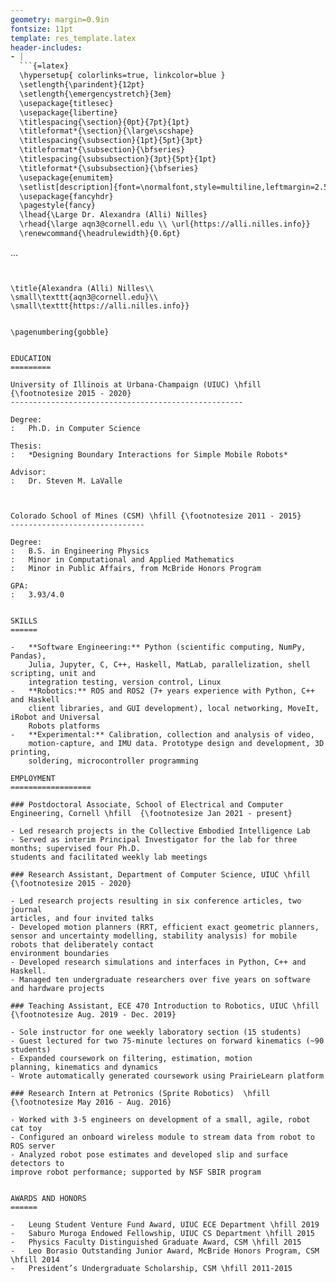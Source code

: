 ```yaml
---
geometry: margin=0.9in
fontsize: 11pt
template: res_template.latex
header-includes:
- |
  ```{=latex}
  \hypersetup{ colorlinks=true, linkcolor=blue }
  \setlength{\parindent}{12pt}
  \setlength{\emergencystretch}{3em}
  \usepackage{titlesec}
  \usepackage{libertine}
  \titlespacing{\section}{0pt}{7pt}{1pt}
  \titleformat*{\section}{\large\scshape}
  \titlespacing{\subsection}{1pt}{5pt}{3pt}
  \titleformat*{\subsection}{\bfseries}
  \titlespacing{\subsubsection}{3pt}{5pt}{1pt}
  \titleformat*{\subsubsection}{\bfseries}
  \usepackage{enumitem}
  \setlist[description]{font=\normalfont,style=multiline,leftmargin=2.5cm, labelindent=\parindent}
  \usepackage{fancyhdr}
  \pagestyle{fancy}
  \lhead{\Large Dr. Alexandra (Alli) Nilles}
  \rhead{\large aqn3@cornell.edu \\ \url{https://alli.nilles.info}}
  \renewcommand{\headrulewidth}{0.6pt}
  ```
...
```


\title{Alexandra (Alli) Nilles\\
\small\texttt{aqn3@cornell.edu}\\
\small\texttt{https://alli.nilles.info}}


\pagenumbering{gobble}


EDUCATION
=========

University of Illinois at Urbana-Champaign (UIUC) \hfill {\footnotesize 2015 - 2020}
----------------------------------------------------

Degree:
:   Ph.D. in Computer Science

Thesis:
:   *Designing Boundary Interactions for Simple Mobile Robots*
    
Advisor:
:   Dr. Steven M. LaValle



Colorado School of Mines (CSM) \hfill {\footnotesize 2011 - 2015}
------------------------------

Degree:
:   B.S. in Engineering Physics
:   Minor in Computational and Applied Mathematics
:   Minor in Public Affairs, from McBride Honors Program

GPA:
:   3.93/4.0


SKILLS
======

-   **Software Engineering:** Python (scientific computing, NumPy, Pandas),
    Julia, Jupyter, C, C++, Haskell, MatLab, parallelization, shell scripting, unit and 
    integration testing, version control, Linux
-   **Robotics:** ROS and ROS2 (7+ years experience with Python, C++ and Haskell
    client libraries, and GUI development), local networking, MoveIt, iRobot and Universal 
    Robots platforms
-   **Experimental:** Calibration, collection and analysis of video,
    motion-capture, and IMU data. Prototype design and development, 3D printing,
    soldering, microcontroller programming

EMPLOYMENT
==================

### Postdoctoral Associate, School of Electrical and Computer Engineering, Cornell \hfill  {\footnotesize Jan 2021 - present}

- Led research projects in the Collective Embodied Intelligence Lab
- Served as interim Principal Investigator for the lab for three months; supervised four Ph.D.
students and facilitated weekly lab meetings

### Research Assistant, Department of Computer Science, UIUC \hfill  {\footnotesize 2015 - 2020}

- Led research projects resulting in six conference articles, two journal
articles, and four invited talks
- Developed motion planners (RRT, efficient exact geometric planners,
sensor and uncertainty modelling, stability analysis) for mobile robots that deliberately contact
environment boundaries
- Developed research simulations and interfaces in Python, C++ and Haskell.
- Managed ten undergraduate researchers over five years on software
and hardware projects

### Teaching Assistant, ECE 470 Introduction to Robotics, UIUC \hfill {\footnotesize Aug. 2019 - Dec. 2019}

- Sole instructor for one weekly laboratory section (15 students)
- Guest lectured for two 75-minute lectures on forward kinematics (~90 students)
- Expanded coursework on filtering, estimation, motion
planning, kinematics and dynamics
- Wrote automatically generated coursework using PrairieLearn platform

### Research Intern at Petronics (Sprite Robotics)  \hfill {\footnotesize May 2016 - Aug. 2016}

- Worked with 3-5 engineers on development of a small, agile, robot cat toy
- Configured an onboard wireless module to stream data from robot to ROS server
- Analyzed robot pose estimates and developed slip and surface detectors to
improve robot performance; supported by NSF SBIR program


AWARDS AND HONORS
======

-   Leung Student Venture Fund Award, UIUC ECE Department \hfill 2019
-   Saburo Muroga Endowed Fellowship, UIUC CS Department \hfill 2015
-   Physics Faculty Distinguished Graduate Award, CSM \hfill 2015
-   Leo Borasio Outstanding Junior Award, McBride Honors Program, CSM \hfill 2014
-   President’s Undergraduate Scholarship, CSM \hfill 2011-2015
